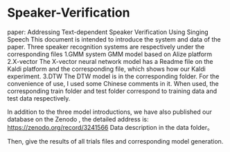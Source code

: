 # Speaker-Verification
paper: Addressing Text-dependent Speaker Verification Using Singing Speech
This document is intended to introduce the system and data of the paper.
Three speaker recognition systems are respectively under the corresponding files
	1.GMM system
		GMM model based on Alize platform
	2.X-vector
		The X-vector neural network model has a Readme file on the Kaldi platform 
		and the corresponding file, which shows how our Kaldi experiment.
	3.DTW
		The DTW model is in the corresponding folder. 
		For the convenience of use, I used some Chinese comments in it.
		When used, the corresponding train folder and test folder correspond 
		to training data and test data respectively.

 In addition to the three model introductions, we have also published our database on the Zenodo ,
 the detailed address is: https://zenodo.org/record/3241566
 Data description in the data folder。
 
 Then, give the results of all trials files and corresponding model generation.